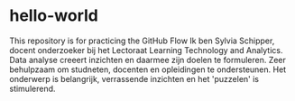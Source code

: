 # hello-world
This repository is for practicing the GitHub Flow
Ik ben Sylvia Schipper, docent onderzoeker bij het Lectoraat Learning Technology and Analytics. Data analyse creeert inzichten en daarmee zijn doelen te formuleren. Zeer behulpzaam om studneten, docenten en opleidingen te ondersteunen. Het onderwerp is belangrijk, verrassende inzichten en het 'puzzelen' is stimulerend.
